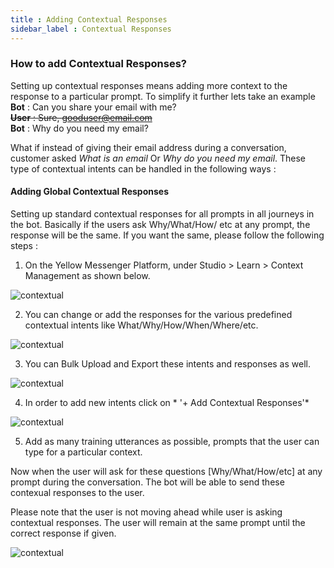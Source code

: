 ```yaml
---
title : Adding Contextual Responses
sidebar_label : Contextual Responses
---
```


### How to add Contextual Responses? 


Setting up contextual responses means adding more context to the response to a particular prompt. To simplify it further lets take an example  
**Bot** : Can you share your email with me?  
~~**User** : Sure, gooduser@email.com~~   
**Bot** : Why do you need my email?  

What if instead of giving their email address during a conversation, customer asked *What is an email* Or *Why do you need my email*. 
These type of contextual intents can be handled in the following ways :

####  Adding Global Contextual Responses
Setting up standard contextual responses for all prompts in all journeys in the bot. Basically if the users ask Why/What/How/ etc at any prompt, the response will be the same. If you want the same, please follow the following steps : 

1. On the Yellow Messenger Platform, under Studio > Learn > Context Management as shown below.

![contextual](https://cdn.yellowmessenger.com/VcWZIGBahtyb1615525545331.png)

2. You can change or add the responses for the various predefined contextual intents like What/Why/How/When/Where/etc. 

![contextual](https://cdn.yellowmessenger.com/lDKUvR0i95JI1615525572272.png)

3. You can Bulk Upload and Export these intents and responses as well. 

![contextual](https://cdn.yellowmessenger.com/Cvhplh0fIFoc1615525606462.png)

4. In order to add new intents click on * '+ Add Contextual Responses'* 

![contextual](https://cdn.yellowmessenger.com/grzVMIxid0Tr1615525631900.png)

5. Add as many training utterances as possible, prompts that the user can type for a particular context. 


Now when the user will ask for these questions [Why/What/How/etc] at any prompt during the conversation. The bot will be able to send these contexual responses to the user. 

Please note that the user is not moving ahead while user is asking contextual responses. The user will remain at the same prompt until the correct response if given. 

![contextual](https://cdn.yellowmessenger.com/fZN8lIisIfxw1615525657154.png)

<!---
### How to setup context at any prompt? 

>We humans are always aware of context. Even chatbots also store the context to maintain the state of conversation.
Conversations always happen on a particular topic (like intent), and it is a chain of texts exchanged between the user and the bot. So, this context keeps the conversation flowing.

This context is stored as a JSON which is constantly updated at each and every prompt of a conversation. It stores all the info required to identify the state of a conversation, like the *prompt(step) information* (visited prompts), *intent name* (current intent) any many more.
It is available at app.context

```
app.context object
{
   "complete": true,
   "steps": {
        "mobile_num": "9999999999",
       "customer_id": "-",
        "otp": "-"
    },
    "intent": "login"
}
```
At any point, you can access this object to do things like
* getting data of the prompts
* knowing the current status of the conversation ( Intent name & the number of prompts visited )
* changing a prompt value

#### Getting data of the prompts
* app.context.steps is an object which contains key-value pairs of prompts and the prompt values (user inputs) in the format step_name: step_value
* A new prompt is added into app.context.steps only after the validation of that prompt.
* When it hits an intent, this steps object is initially empty

#### Getting Intent name
* app.context.intent contains the current intent name

#### Other data
(Very limited use cases though)

* app.context.complete contains a boolean value. If it’s true then the intent is done with visiting all the steps
* app.dataHistory contains an array of most recent incoming messages to the bot 
In action function, you can make use of this app.context object to get all the required information to process the answer.

A typical action function below
```
return new Promise(resolve => {

    // Getting the data from the steps
    let otp = app.context.steps.otp
    let mobile = app.context.steps['mobile_number'] // another way of accessing data

    // API CALL which requires the above data
    // api logic here
    
    app.sendTextMessage('You have been successfully logged in')

    resolve();
});

```

This object is always updated for every intent. When it hits another intent all the steps data will erased and the intent name will be changed.
--->
